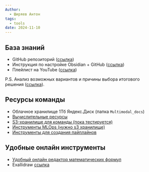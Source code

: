 ```yaml
---
Author:
  - Ширяев Антон
tags:
  - tools
date: 2024-11-10
---
```

## База знаний

- GitHub репозиторий ([ссылка](https://github.com/medphisiker/multimodal_models_for_docs_wiki))    
- Инструкция по настройке Obsidian + GitHub ([ссылка](obsidian://open?vault=multimodal_models_for_docs_wiki&file=cards%2F%D0%9D%D0%B0%D1%81%D1%82%D1%80%D0%BE%D0%B9%D0%BA%D0%B0%20%D1%80%D0%B0%D1%81%D0%BF%D1%80%D0%B5%D0%B4%D0%B5%D0%BB%D0%B5%D0%BD%D0%BD%D0%BE%D0%B9%20%D0%91%D0%B0%D0%B7%D1%8B%20%D0%B7%D0%BD%D0%B0%D0%BD%D0%B8%D0%B9%20%D1%81%20Obsidian%20%D0%B8%20Git))   
- Плейлист на YouTube ([ссылка](https://www.youtube.com/playlist?list=PL71idmSpGAF18vcFmL17-zLwCCUySTTk7))

P.S. Анализ возможных вариантов и причины выбора итогового решения ([ссылка](../cards/Варианты%20Базы%20знаний%20(Вики)%20для%20команды.md)).

## Ресурсы команды

* Облачное хранилище 1Тб Яндекс.Диск (папка `Multimodal_docs`)
* [Вычислительные ресурсы](Вычислительные%20ресурсы.md)
* [S3-хранилище для команды (пока тестируется)](S3-хранилище%20для%20команды%20(пока%20тестируется).md)
* [Инструменты MLOps (нужно s3 хранилище)](Инструменты%20MLOps%20(нужно%20s3%20хранилище).md)
* [Инструменты для создания пайплайнов](Инструменты%20для%20создания%20пайплайнов.md)


## Удобные онлайн инструменты

* [Удобный онлайн редактор математических формул](Удобный%20онлайн%20редактор%20математических%20формул.md)
* Exallidraw [ссылка](https://excalidraw.com/)




